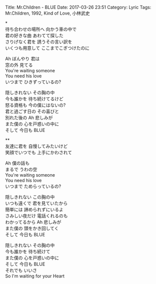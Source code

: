 Title: Mr.Children - BLUE
Date: 2017-03-26 23:51
Category: Lyric
Tags: Mr.Children, 1992, Kind of Love, 小林武史


\*  
待ち合わせの場所へ 向かう車の中で  
君の好きな曲 あわてて探した  
さりげなく君を 誘うその言い訳を  
いくつも用意して ここまでこぎつけたのに  

Ah ぼんやり 君は  
窓の外 見てる  
You're waiting someone  
You need his love  
いつまで ひきずっているの?  

隠しきれない その胸の中  
今も誰かを 待ち続けてるけど  
怒る資格も 今の僕にはないの?  
君と過ごす日の その喜びと  
別れた後の Ah 悲しみが  
また僕の 心を戸惑いの中に  
そして 今日も BLUE  

\**  
友達に君を 自慢してみたいけど  
笑顔でいつでも 上手にかわされて  

Ah 僕の話も  
まるで うわの空  
You're waiting someone  
You need his love  
いつまで ためらっているの?  

隠しきれない この胸の中  
いつも遠くで 君を見ていたから  
簡単には 諦められずにいるよ  
さみしい夜だけ 電話くれるのも  
わかってるから Ah 悲しみが  
また僕の 頭をかき回してく  
そして 今日も BLUE  

隠しきれない その胸の中  
今も誰かを 待ち続けて  
また僕の 心を戸惑いの中に  
そして 今日も BLUE  
それでも いいさ  
So I'm waiting for your Heart  
